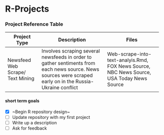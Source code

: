 # R-Projects

### Project Reference Table
| Project Type | Description | Files|
| ----------- | ----------- |----------- |
| Newsfeed Web Scrape/ Text Mining| Involves scraping several newsfeeds in order to gather sentiments from each news source. News sources were scraped early on in the Russia-Ukraine conflict|Web-scrape-into-text-analyis.Rmd, FOX News Source, NBC News Source, USA Today News Source


#### short term goals
- [x] ~Begin R repository design~
- [ ] Update repository with my first project
- [ ] Write up a description
- [ ] Ask for feedback 
